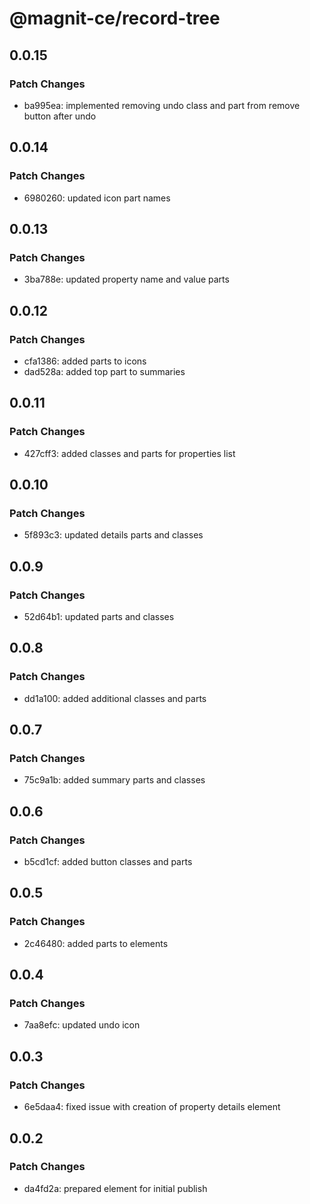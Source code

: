 # @magnit-ce/record-tree

## 0.0.15

### Patch Changes

- ba995ea: implemented removing undo class and part from remove button after undo

## 0.0.14

### Patch Changes

- 6980260: updated icon part names

## 0.0.13

### Patch Changes

- 3ba788e: updated property name and value parts

## 0.0.12

### Patch Changes

- cfa1386: added parts to icons
- dad528a: added top part to summaries

## 0.0.11

### Patch Changes

- 427cff3: added classes and parts for properties list

## 0.0.10

### Patch Changes

- 5f893c3: updated details parts and classes

## 0.0.9

### Patch Changes

- 52d64b1: updated parts and classes

## 0.0.8

### Patch Changes

- dd1a100: added additional classes and parts

## 0.0.7

### Patch Changes

- 75c9a1b: added summary parts and classes

## 0.0.6

### Patch Changes

- b5cd1cf: added button classes and parts

## 0.0.5

### Patch Changes

- 2c46480: added parts to elements

## 0.0.4

### Patch Changes

- 7aa8efc: updated undo icon

## 0.0.3

### Patch Changes

- 6e5daa4: fixed issue with creation of property details element

## 0.0.2

### Patch Changes

- da4fd2a: prepared element for initial publish
